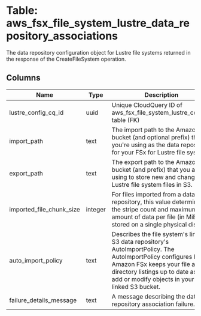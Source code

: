 
# Table: aws_fsx_file_system_lustre_data_repository_associations
The data repository configuration object for Lustre file systems returned in the response of the CreateFileSystem operation.
## Columns
| Name        | Type           | Description  |
| ------------- | ------------- | -----  |
|lustre_config_cq_id|uuid|Unique CloudQuery ID of aws_fsx_file_system_lustre_configs table (FK)|
|import_path|text|The import path to the Amazon S3 bucket (and optional prefix) that you're using as the data repository for your FSx for Lustre file system.|
|export_path|text|The export path to the Amazon S3 bucket (and prefix) that you are using to store new and changed Lustre file system files in S3.|
|imported_file_chunk_size|integer|For files imported from a data repository, this value determines the stripe count and maximum amount of data per file (in MiB) stored on a single physical disk.|
|auto_import_policy|text|Describes the file system's linked S3 data repository's AutoImportPolicy. The AutoImportPolicy configures how Amazon FSx keeps your file and directory listings up to date as you add or modify objects in your linked S3 bucket.|
|failure_details_message|text|A message describing the data repository association failure.|
